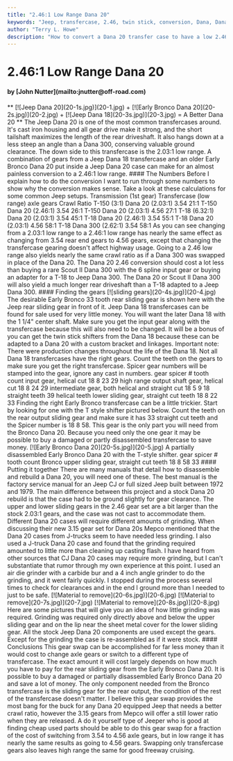 ```yaml
---
title: "2.46:1 Low Range Dana 20"
keywords: "Jeep, transfercase, 2.46, twin stick, conversion, Dana, Dana 20, Early Bronco gears, Dana 18 gears"
author: "Terry L. Howe"
description: "How to convert a Dana 20 transfer case to have a low 2.46:1 low range.  The conversion uses parts from the junk yard and works for Jeep and IH Dana 20s."
---
```


# 2.46:1 Low Range Dana 20
<H4>by [John Nutter](mailto:jnutter@off-road.com)</H4>
**
[![Jeep Dana 20](20-1s.jpg)](20-1.jpg) +
[![Early Bronco Dana 20](20-2s.jpg)](20-2.jpg) +
[![Jeep Dana 18](20-3s.jpg)](20-3.jpg) =
A Better Dana 20
**
The Jeep Dana 20 is one of the most common transfercases 
around. It's cast iron housing and all gear drive make 
it strong, and the short tailshaft maximizes the length 
of the rear driveshaft. It also hangs down at a less steep 
an angle than a Dana 300, conserving valuable ground 
clearance.  The down side to this transfercase 
is the 2.03:1 low range.  A combination of gears from a 
Jeep Dana 18 transfercase and an older Early Bronco Dana 
20 put inside a Jeep Dana 20 case 
can make for an almost painless conversion to a 2.46:1 
low range.
#### The Numbers
Before I explain how to do the conversion I want to run 
through some numbers to show why the conversion makes sense. 
Take a look at these calculations for some common Jeep setups.
Transmission
(1st gear)
Transfercase 
(low range)
axle gears
Crawl Ratio
T-150 (3:1) 	Dana 20 (2.03:1)		
3.54		21:1 
T-150 		Dana 20 (2.46:1)		
3.54		26:1
T-150		Dana 20 (2.03:1)		
4.56		27:1
T-18 (6.32:1)	Dana 20 (2.03:1)		
3.54		45:1
T-18		Dana 20 (2.46:1)		
3.54		55:1
T-18	Dana 20 (2.03:1)		
4.56		58:1
T-18		Dana 300 (2.62:1)	
3.54		58:1
As you can see changing from a 2.03:1 low range to a 2.46:1 
low range has nearly the same effect as changing from 3.54 
rear end gears to 4.56 gears, except that changing the 
transfercase gearing doesn't affect highway usage. Going 
to a 2.46 low range also yields nearly the same crawl ratio 
as if a Dana 300 was swapped in place of the Dana 20. The
Dana 20 2.46 conversion should cost a lot less 
than buying a rare Scout II Dana 300 with the 6 spline input gear or 
buying an adapter for a T-18 to Jeep Dana 300. The Dana 20 or 
Scout II Dana 300 will also yield a much longer rear driveshaft 
than a T-18 adapted to a Jeep Dana 300.
#### Finding the gears
[![sliding gears](20-4s.jpg)](20-4.jpg)
The desirable Early Bronco 33 tooth rear sliding gear is shown 
here with the Jeep rear sliding gear in front of it. 
Jeep Dana 18 transfercases can be found for sale used for very 
little money. You will want the later Dana 18 with the 1 1/4" 
center shaft. Make sure you get the input gear along with the 
transfercase because this will also need to be changed. It will 
be a bonus of you can get the twin stick shifters from the Dana 
18 because these can be adapted to a Dana 20 with a custom bracket 
and linkages. Important note:
There were production changes throughout the life of the Dana 18. 
Not all Dana 18 transfercases have the right gears. Count the 
teeth on the gears to make sure you get the right transfercase.
Spicer gear numbers will be stamped into the gear, ignore any 
cast in numbers.
gear 		spicer # 	tooth count
input gear, helical cut 18 8 23		29
high range output shaft gear, helical cut 
18 8 24		29
intermediate gear, both helical and straight cut 
18 5 9			18 straight teeth
39 helical teeth
lower sliding gear, straight cut teeth 	18 8 22		33 
Finding the right Early Bronco transfercase can be a little trickier. 
Start by looking for one with the T style shifter pictured below. 
Count the teeth on the rear output sliding gear and make sure it 
has 33 straight cut teeth and the Spicer number is 18 8 58. This 
gear is the only part you will need from the Bronco Dana 20. 
Because you need only the one gear it may be possible to buy a
damaged or partly disassembled transfercase to save money.
[![Early Bronco Dana 20](20-5s.jpg)](20-5.jpg)
A partially disassembled Early Bronco Dana 20 with the T-style shifter.
gear 		spicer # 	tooth count
Bronco upper sliding gear, straight cut teeth 	18 8 58		33 
#### Putting it together
There are many manuals that detail how to disassemble and rebuild a
Dana 20, you will need one of these.  The best manual is the factory
service manual for an Jeep CJ or full sized Jeep built between 1972
and 1979.
The main difference between this project and a stock Dana 20 rebuild is
that the case had to be ground slightly for gear clearance.  The upper
and lower sliding gears in the 2.46 gear set are a bit larger than the
stock 2.03:1 gears, and the case was not cast to accommodate them.
Different Dana 20 cases will require different amounts of grinding.
When discussing their new 3.15 gear set for Dana 20s Mepco mentioned
that the Dana 20 cases from J-trucks seem to have needed less grinding.
I also used a J-truck Dana 20 case and found that the grinding required
amounted to little more than cleaning up casting flash.  I have heard
from other sources that CJ Dana 20 cases may require more grinding,
but I can't substantiate that rumor through my own experience at this
point.
I used an air die grinder with a carbide bur and a 4 inch angle grinder 
to do the grinding, and it went fairly quickly. I stopped during the
process several times to check for clearances and in the end I ground
more than I needed to just to be safe.
[![Material to remove](20-6s.jpg)](20-6.jpg)
[![Material to remove](20-7s.jpg)](20-7.jpg)
[![Material to remove](20-8s.jpg)](20-8.jpg)
Here are some pictures that will give you an idea of how little grinding
was required.  Grinding was required only directly above and below the 
upper sliding gear and on the lip near the sheet metal cover for the 
lower sliding gear.
All the stock Jeep Dana 20 components are used except 
the gears.  Except for the grinding the case is re-assembled as if 
it were stock.
#### Conclusions
This gear swap can be accomplished for far less money than it would cost
to change axle gears or switch to a different type of transfercase.
The exact amount it will cost largely depends on how much you have to
pay for the rear sliding gear from the Early Bronco Dana 20. It is
possible to buy a damaged or partially disassembled Early Bronco Dana
20 and save a lot of money. The only component needed from the Bronco
transfercase is the sliding gear for the rear output, the condition of
the rest of the transfercase doesn't matter.
I believe this gear swap provides the most bang for the buck for any 
Dana 20 equipped Jeep that needs a better crawl ratio, however the 3.15 
gears from Mepco will offer a still lower ratio when they are released.
A do it yourself type of Jeeper who is good at finding cheap used parts 
should be able to do this gear swap for a fraction of the cost of
switching from 3.54 to 4.56 axle gears, but in low range it has nearly
the same results as going to 4.56 gears. Swapping only transfercase
gears also leaves high range the same for good freeway cruising.